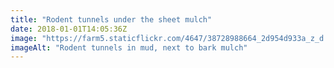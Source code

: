 ```yaml
---
title: "Rodent tunnels under the sheet mulch"
date: 2018-01-01T14:05:36Z
image: "https://farm5.staticflickr.com/4647/38728988664_2d954d933a_z_d.jpg"
imageAlt: "Rodent tunnels in mud, next to bark mulch"
---
```

